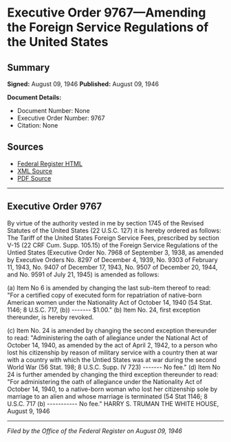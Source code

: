 # Executive Order 9767—Amending the Foreign Service Regulations of the United States

## Summary

**Signed:** August 09, 1946
**Published:** August 09, 1946

**Document Details:**
- Document Number: None
- Executive Order Number: 9767
- Citation: None

## Sources
- [Federal Register HTML](https://www.presidency.ucsb.edu/documents/executive-order-9767-amending-the-foreign-service-regulations-the-united-states)
- [XML Source](None)
- [PDF Source](None)

---

## Executive Order 9767

By virtue of the authority vested in me by section 1745 of the Revised Statutes of the United States (22 U.S.C. 127) it is hereby ordered as follows:
The Tariff of the United States Foreign Service Fees, prescribed by section V-15 (22 CRF Cum. Supp. 105.15) of the Foreign Service Regulations of the Untied States (Executive Order No. 7968 of September 3, 1938, as amended by Executive Orders No. 8297 of December 4, 1939, No. 9303 of February 11, 1943, No. 9407 of December 17, 1943, No. 9507 of December 20, 1944, and No. 9591 of July 21, 1945) is amended as follows:

(a) Item No 6 is amended by changing the last sub-item thereof to read: "For a certified copy of executed form for repatriation of native-born American women under the Nationality Act of October 14, 1940 (54 Stat. 1146; 8 U.S.C. 717, (b)) ------- $1.00."
(b) Item No. 24, first exception thereunder, is hereby revoked.

(c) Item No. 24 is amended by changing the second exception thereunder to read: "Administering the oath of allegiance under the National Act of October 14, 1940, as amended by the act of April 2, 1942, to a person who lost his citizenship by reason of military service with a country then at war with a country with which the Untied States was at war during the second World War (56 Stat. 198; 8 U.S.C. Supp. IV 723) ------- No fee."
(d) Item No 24 is further amended by changing the third exception thereunder to read: "For administering the oath of allegiance under the Nationality Act of October 14, 1940, to a native-born woman who lost her citizenship sole by marriage to an alien and whose marriage is terminated (54 Stat 1146; 8 U.S.C. 717 (b) ----------- No fee."
HARRY S. TRUMAN
THE WHITE HOUSE,
August 9, 1946

---

*Filed by the Office of the Federal Register on August 09, 1946*
